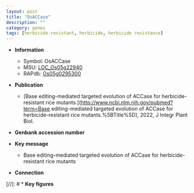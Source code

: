 ```yaml
---
layout: post
title: "OsACCase"
description: ""
category: genes
tags: [herbicide-resistant, herbicide, herbicide resistance]
---
```


* **Information**  
    + Symbol: OsACCase  
    + MSU: [LOC_Os05g22940](http://rice.uga.edu/cgi-bin/ORF_infopage.cgi?orf=LOC_Os05g22940)  
    + RAPdb: [Os05g0295300](https://rapdb.dna.affrc.go.jp/locus/?name=Os05g0295300)  

* **Publication**  
    + [Base editing-mediated targeted evolution of ACCase for herbicide-resistant rice mutants.](http://www.ncbi.nlm.nih.gov/pubmed?term=Base editing-mediated targeted evolution of ACCase for herbicide-resistant rice mutants.%5BTitle%5D), 2022, J Integr Plant Biol.

* **Genbank accession number**  

* **Key message**  
    + Base editing-mediated targeted evolution of ACCase for herbicide-resistant rice mutants

* **Connection**  

[//]: # * **Key figures**  



